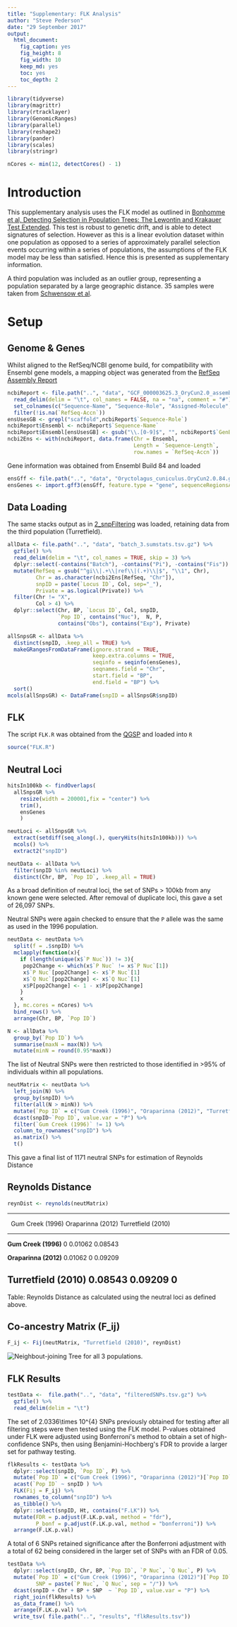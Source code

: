 ```yaml
---
title: "Supplementary: FLK Analysis"
author: "Steve Pederson"
date: "29 September 2017"
output: 
  html_document: 
    fig_caption: yes
    fig_height: 8
    fig_width: 10
    keep_md: yes
    toc: yes
    toc_depth: 2
---
```





```r
library(tidyverse)
library(magrittr)
library(rtracklayer)
library(GenomicRanges)
library(parallel)
library(reshape2)
library(pander)
library(scales)
library(stringr)
```


```r
nCores <- min(12, detectCores() - 1)
```

# Introduction

This supplementary analysis uses the FLK model as outlined in [Bonhomme et al, Detecting Selection in Population Trees: The Lewontin and Krakauer Test Extended](https://dx.doi.org/10.1534%2Fgenetics.110.117275).
This test is robust to genetic drift, and is able to detect signatures of selection.
However as this is a linear evolution dataset within one population as opposed to a series of approximately parallel selection events occurring within a series of populations, the assumptions of the FLK model may be less than satisfied.
Hence this is presented as supplementary information.

A third population was included as an outlier group, representing a population separated by a large geographic distance. 35 samples were taken from [Schwensow et al]( http://onlinelibrary.wiley.com/doi/10.1111/mec.14228/full).

# Setup

## Genome & Genes

Whilst aligned to the RefSeq/NCBI genome build, for compatibility with Ensembl gene models, a mapping object was generated from the [RefSeq Assembly Report](ftp://ftp.ncbi.nih.gov/genomes/refseq/vertebrate_mammalian/Oryctolagus_cuniculus/latest_assembly_versions/GCF_000003625.3_OryCun2.0/GCF_000003625.3_OryCun2.0_assembly_report.txt)


```r
ncbiReport <- file.path("..", "data", "GCF_000003625.3_OryCun2.0_assembly_report.txt") %>%
  read_delim(delim = "\t", col_names = FALSE, na = "na", comment = "#") %>%
  set_colnames(c("Sequence-Name", "Sequence-Role", "Assigned-Molecule", "Assigned-Molecule-Location/Type", "GenBank-Accn", "Relationship", "RefSeq-Accn", "Assembly-Unit", "Sequence-Length", "UCSC-style-name")) %>%
  filter(!is.na(`RefSeq-Accn`))
ensUsesGB <- grepl("scaffold",ncbiReport$`Sequence-Role`)
ncbiReport$Ensembl <- ncbiReport$`Sequence-Name`
ncbiReport$Ensembl[ensUsesGB] <- gsub("\\.[0-9]$", "", ncbiReport$`GenBank-Accn`[ensUsesGB])
ncbi2Ens <- with(ncbiReport, data.frame(Chr = Ensembl, 
                                        Length = `Sequence-Length`,
                                        row.names = `RefSeq-Accn`))
```

Gene information was obtained from Ensembl Build 84 and loaded 


```r
ensGff <- file.path("..", "data", "Oryctolagus_cuniculus.OryCun2.0.84.gff3.gz")
ensGenes <- import.gff3(ensGff, feature.type = "gene", sequenceRegionsAsSeqinfo = TRUE) 
```


## Data Loading

The same stacks output as in [2_snpFiltering](2_snpFiltering.md) was loaded, retaining data from the third population (Turretfield).


```r
allData <- file.path("..", "data", "batch_3.sumstats.tsv.gz") %>%
  gzfile() %>%
  read_delim(delim = "\t", col_names = TRUE, skip = 3) %>%
  dplyr::select(-contains("Batch"), -contains("Pi"), -contains("Fis")) %>%
  mutate(RefSeq = gsub("^gi\\|.+\\|ref\\|(.+)\\|$", "\\1", Chr),
         Chr = as.character(ncbi2Ens[RefSeq, "Chr"]),
         snpID = paste(`Locus ID`, Col, sep="_"),
         Private = as.logical(Private)) %>%
  filter(Chr != "X",
         Col > 4) %>%
  dplyr::select(Chr, BP, `Locus ID`, Col, snpID, 
                `Pop ID`, contains("Nuc"),  N, P, 
                contains("Obs"), contains("Exp"), Private)
```


```r
allSnpsGR <- allData %>%
  distinct(snpID, .keep_all = TRUE) %>%
  makeGRangesFromDataFrame(ignore.strand = TRUE,
                           keep.extra.columns = TRUE,
                           seqinfo = seqinfo(ensGenes), 
                           seqnames.field = "Chr", 
                           start.field = "BP", 
                           end.field = "BP") %>%
  sort()
mcols(allSnpsGR) <- DataFrame(snpID = allSnpsGR$snpID)
```


## FLK

The script `FLK.R` was obtained from the [QGSP]( https://qgsp.jouy.inra.fr/archives/FLK/FLK.R) and loaded into `R`


```r
source("FLK.R")
```


## Neutral Loci


```r
hitsIn100kb <- findOverlaps(
  allSnpsGR %>%
    resize(width = 200001,fix = "center") %>%
    trim(),
    ensGenes
    )
```


```r
neutLoci <- allSnpsGR %>%
  extract(setdiff(seq_along(.), queryHits(hitsIn100kb))) %>%
  mcols() %>%
  extract2("snpID")
```


```r
neutData <- allData %>%
  filter(snpID %in% neutLoci) %>%
  distinct(Chr, BP, `Pop ID`, .keep_all = TRUE)
```


As a broad definition of neutral loci, the set of SNPs > 100kb from any known gene were selected.
After removal of duplicate loci, this gave a set of 26,097 SNPs.

Neutral SNPs were again checked to ensure that the `P` allele was the same as used in the 1996 population.


```r
neutData <- neutData %>%
  split(f = .$snpID) %>%
  mclapply(function(x){
    if (length(unique(x$`P Nuc`)) != 3){
     pop2Change <- which(x$`P Nuc` != x$`P Nuc`[1])
     x$`P Nuc`[pop2Change] <- x$`P Nuc`[1]
     x$`Q Nuc`[pop2Change] <- x$`Q Nuc`[1]
     x$P[pop2Change] <- 1 - x$P[pop2Change] 
    }
    x
  }, mc.cores = nCores) %>%
  bind_rows() %>%
  arrange(Chr, BP, `Pop ID`)
```


```r
N <- allData %>% 
  group_by(`Pop ID`) %>% 
  summarise(maxN = max(N)) %>%
  mutate(minN = round(0.95*maxN))
```

The list of Neutral SNPs were then restricted to those identified in >95% of individuals within all populations.


```r
neutMatrix <- neutData %>%
  left_join(N) %>%
  group_by(snpID) %>%
  filter(all(N > minN)) %>%
  mutate(`Pop ID` = c("Gum Creek (1996)", "Oraparinna (2012)", "Turretfield (2010)")[`Pop ID`]) %>%
  dcast(snpID~`Pop ID`, value.var = "P") %>%
  filter(`Gum Creek (1996)` != 1) %>%
  column_to_rownames("snpID") %>%
  as.matrix() %>%
  t()
```

This gave a final list of 1171 neutral SNPs for estimation of Reynolds Distance

## Reynolds Distance 


```r
reynDist <- reynolds(neutMatrix)
```


------------------------------------------------------------------------------------
&nbsp;                     Gum Creek (1996)   Oraparinna (2012)   Turretfield (2010)
------------------------ ------------------ ------------------- --------------------
**Gum Creek (1996)**                      0             0.01062              0.08543

**Oraparinna (2012)**               0.01062                   0              0.09209

**Turretfield (2010)**              0.08543             0.09209                    0
------------------------------------------------------------------------------------

Table: Reynolds Distance as calculated using the neutral loci as defined above.

## Co-ancestry Matrix (F_ij)


```r
F_ij <- Fij(neutMatrix, "Turretfield (2010)", reynDist)
```

![Neighbout-joining Tree for all 3 populations.](S1_FLK_files/figure-html/njTree-1.png)

## FLK Results


```r
testData <-  file.path("..", "data", "filteredSNPs.tsv.gz") %>%
  gzfile() %>%
  read_delim(delim = "\t") 
```

The set of 2.0336\times 10^{4} SNPs previously obtained for testing after all filtering steps were then tested using the FLK model.
P-values obtained under FLK were adjusted using Bonferroni's method to obtain a set of high-confidence SNPs, then using Benjamini-Hochberg's FDR to provide a larger set for pathway testing.


```r
flkResults <- testData %>%
  dplyr::select(snpID, `Pop ID`, P) %>%
  mutate(`Pop ID` = c("Gum Creek (1996)", "Oraparinna (2012)")[`Pop ID`]) %>%
  acast(`Pop ID` ~ snpID ) %>%
  FLK(Fij = F_ij) %>%
  rownames_to_column("snpID") %>%
  as_tibble() %>%
  dplyr::select(snpID, Ht, contains("F.LK")) %>%
  mutate(FDR = p.adjust(F.LK.p.val, method = "fdr"),
         P_bonf = p.adjust(F.LK.p.val, method = "bonferroni")) %>%
  arrange(F.LK.p.val)
```

A total of 6 SNPs retained significance after the Bonferroni adjustment with a total of 62 being considered in the larger set of SNPs with an FDR of 0.05.


```r
testData %>%
  dplyr::select(snpID, Chr, BP, `Pop ID`, `P Nuc`, `Q Nuc`, P) %>%
  mutate(`Pop ID` = c("Gum Creek (1996)", "Oraparinna (2012)")[`Pop ID`],
         SNP = paste(`P Nuc`, `Q Nuc`, sep = "/")) %>%
  dcast(snpID + Chr + BP + SNP  ~ `Pop ID`, value.var = "P") %>%
  right_join(flkResults) %>%
  as_data_frame() %>%
  arrange(F.LK.p.val) %>%
  write_tsv( file.path("..", "results", "flkResults.tsv"))
```


